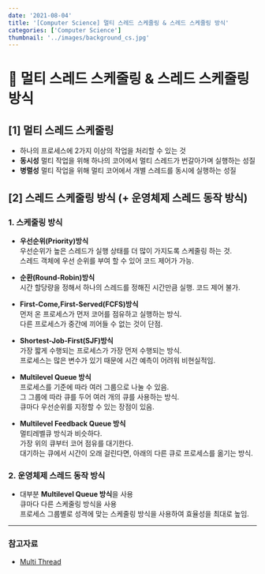 ```yaml
---
date: '2021-08-04'
title: '[Computer Science] 멀티 스레드 스케줄링 & 스레드 스케줄링 방식'
categories: ['Computer Science']
thumbnail: '../images/background_cs.jpg'
---
```


# 🤔 멀티 스레드 스케줄링 & 스레드 스케줄링 방식

## **[1]** 멀티 스레드 스케줄링

- 하나의 프로세스에 2가지 이상의 작업을 처리할 수 있는 것
- **동시성**
  멀티 작업을 위해 하나의 코어에서 멀티 스레드가 번갈아가며 실행하는 성질
- **병렬성**
  멀티 작업을 위해 멀티 코어에서 개별 스레드를 동시에 실행하는 성질

## **[2]** 스레드 스케줄링 방식 (+ 운영체제 스레드 동작 방식)

### **1.** 스케줄링 방식

- **우선순위(Priority)방식**  
  우선순위가 높은 스레드가 실행 상태를 더 많이 가지도록 스케줄링 하는 것.  
  스레드 객체에 우선 순위를 부여 할 수 있어 코드 제어가 가능.

- **순환(Round-Robin)방식**  
  시간 할당량을 정해서 하나의 스레드를 정해진 시간만큼 실행. 코드 제어 불가.

- **First-Come,First-Served(FCFS)방식**  
  먼저 온 프로세스가 먼저 코어를 점유하고 실행하는 방식.  
  다른 프로세스가 중간에 끼어들 수 없는 것이 단점.

- **Shortest-Job-First(SJF)방식**  
  가장 짧게 수행되는 프로세스가 가장 먼저 수행되는 방식.  
  프로세스는 많은 변수가 있기 때문에 시간 예측이 어려워 비현실적임.

- **Multilevel Queue 방식**  
  프로세스를 기준에 따라 여러 그룹으로 나눌 수 있음.  
  그 그룹에 따라 큐를 두어 여러 개의 큐를 사용하는 방식.  
  큐마다 우선순위를 지정할 수 있는 장점이 있음.

- **Multilevel Feedback Queue 방식**  
  멀티레벨큐 방식과 비슷하다.  
  가장 위의 큐부터 코어 점유를 대기한다.  
  대기하는 큐에서 시간이 오래 걸린다면, 아래의 다른 큐로 프로세스를 옮기는 방식.

### **2.** 운영체제 스레드 동작 방식

- 대부분 **Multilevel Queue 방식**을 사용  
  큐마다 다른 스케줄링 방식을 사용  
  프로세스 그룹별로 성격에 맞는 스케줄링 방식을 사용하여 효율성을 최대로 높임.

---

### 참고자료

- [Multi Thread](https://2oneweek.dev/common/computer-science/os/multi-thread/)
